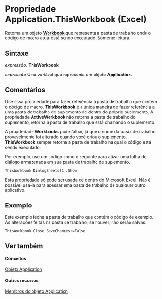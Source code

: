 
# Propriedade Application.ThisWorkbook (Excel)

Retorna um objeto  **[Workbook](8c00aa60-c974-eed3-0812-3c9625eb0d4c.md)** que representa a pasta de trabalho onde o código de macro atual está sendo executado. Somente leitura.


## Sintaxe

 _expressão_. **ThisWorkbook**

 _expressão_ Uma variável que representa um objeto **Application**.


## Comentários

Use essa propriedade para fazer referência à pasta de trabalho que contém o código de macro.  **ThisWorkbook** é a única maneira de fazer referência a uma pasta de trabalho de suplemento de dentro do próprio suplemento. A propriedade **ActiveWorkbook** não retorna a pasta de trabalho do suplemento, retorna a pasta de trabalho que está chamando o suplemento.

A propriedade  **Workbooks** pode falhar, já que o nome da pasta de trabalho provavelmente foi alterado quando você criou o suplemento. **ThisWorkbook** sempre retorna a pasta de trabalho na qual o código está sendo executado.

Por exemplo, use um código como o seguinte para ativar uma folha de diálogo armazenada em sua pasta de trabalho de suplemento.

 `ThisWorkbook.DialogSheets(1).Show`

Esta propriedade só pode ser usada de dentro do Microsoft Excel. Não é possível usá-la para acessar uma pasta de trabalho de qualquer outro aplicativo.


## Exemplo

Este exemplo fecha a pasta de trabalho que contém o código de exemplo. As alterações feitas na pasta de trabalho, se houver, não serão salvas.


```
ThisWorkbook.Close SaveChanges:=False
```


## Ver também


#### Conceitos


[Objeto Application](19b73597-5cf9-4f56-8227-b5211f657f6f.md)
#### Outros recursos


[Membros do objeto Application](4cb9ca42-8d07-cc9c-2d80-4eb9a5921e1e.md)